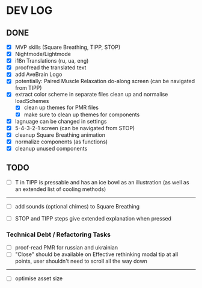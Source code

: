 # DEV LOG

## DONE

- [x] MVP skills (Square Breathing, TIPP, STOP)
- [x] Nightmode/Lightmode
- [x] i18n Translations (ru, ua, eng)
- [x] proofread the translated text
- [x] add AveBrain Logo
- [x] potentially: Paired Muscle Relaxation do-along screen (can be navigated from TIPP)
- [x] extract color scheme in separate files clean up and normalise loadSchemes
    - [x] clean up themes for PMR files
    - [x] make sure to clean up themes for components
- [x] lagnuage can be changed in settings
- [x] 5-4-3-2-1 screen (can be navigated from STOP)
- [x] cleanup Square Breathing animation
- [x] normalize components (as functions)
- [x] cleanup unused components

## TODO

- [ ] T in TIPP is pressable and has an ice bowl as an illustration (as well as an extended list of cooling methods)
---
- [ ] add sounds (optional chimes) to Square Breathing
- [ ] STOP and TIPP steps give extended explanation when pressed


### Technical Debt / Refactoring Tasks

- [ ] proof-read PMR for russian and ukrainian
- [ ] "Close" should be available on Effective rethinking modal tip at all points, user shouldn't need to scroll all the way down
---
- [ ] optimise asset size

